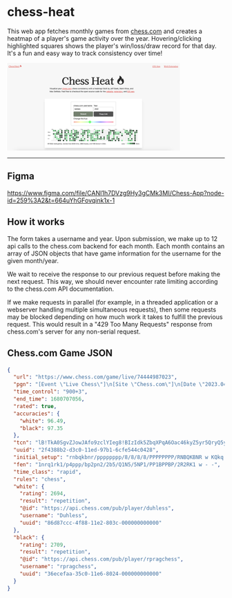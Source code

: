 # chess-heat

This web app fetches monthly games from <a href="https://chess.com">chess.com</a> and creates a heatmap of a player's game activity over the year. Hovering/clicking highlighted squares shows the player's win/loss/draw record for that day. It's a fun and easy way to track consistency over time!

<img src="./static/screenshot.png" width="400px"/>

---

## Figma

https://www.figma.com/file/CANI1h7DVzg9Hy3gCMk3MI/Chess-App?node-id=259%3A2&t=664uYhGFovqink1x-1

## How it works

The form takes a username and year. Upon submission, we make up to 12 api calls to the chess.com backend for each month. Each month contains an array of JSON objects that have game information for the username for the given month/year.

We wait to receive the response to our previous request before making the next request. This way, we should never encounter rate limiting according to the chess.com API documentation.

If we make requests in parallel (for example, in a threaded application or a webserver handling multiple simultaneous requests), then some requests may be blocked depending on how much work it takes to fulfill the previous request. This would result in a "429 Too Many Requests" response from chess.com's server for any non-serial request.

## Chess.com Game JSON

```json
{
  "url": "https://www.chess.com/game/live/74444987023",
  "pgn": "[Event \"Live Chess\"]\n[Site \"Chess.com\"]\n[Date \"2023.04.05\"]\n[Round \"-\"]\n[White \"Duhless\"]\n[Black \"rpragchess\"]\n[Result \"1/2-1/2\"]\n[CurrentPosition \"1nrq1rk1/p4ppp/bp2pn2/2b5/Q1N5/5NP1/PP1BPPBP/2R2RK1 w - -\"]\n[Timezone \"UTC\"]\n[ECO \"D30\"]\n[ECOUrl \"https://www.chess.com/openings/Queens-Gambit-Declined-3.Nf3-Nf6\"]\n[UTCDate \"2023.04.05\"]\n[UTCTime \"14:43:11\"]\n[WhiteElo \"2694\"]\n[BlackElo \"2709\"]\n[TimeControl \"900+3\"]\n[Termination \"Game drawn by repetition\"]\n[StartTime \"14:43:11\"]\n[EndDate \"2023.04.05\"]\n[EndTime \"15:04:16\"]\n[Link \"https://www.chess.com/game/live/74444987023\"]\n\n1. d4 {[%clk 0:15:00.7]} 1... Nf6 {[%clk 0:15:01.8]} 2. c4 {[%clk 0:14:53.4]} 2... e6 {[%clk 0:15:03.8]} 3. Nf3 {[%clk 0:14:54.1]} 3... d5 {[%clk 0:15:05.6]} 4. g3 {[%clk 0:14:53.7]} 4... dxc4 {[%clk 0:15:04.7]} 5. Bg2 {[%clk 0:14:53.6]} 5... Bb4+ {[%clk 0:15:06.6]} 6. Bd2 {[%clk 0:14:27.2]} 6... c5 {[%clk 0:15:06.7]} 7. O-O {[%clk 0:14:19.1]} 7... O-O {[%clk 0:13:22.3]} 8. dxc5 {[%clk 0:12:30.2]} 8... Bxc5 {[%clk 0:13:17.4]} 9. Qc2 {[%clk 0:12:13.8]} 9... Nbd7 {[%clk 0:13:13.3]} 10. Na3 {[%clk 0:11:35]} 10... b6 {[%clk 0:11:04.5]} 11. Nxc4 {[%clk 0:09:18.7]} 11... Ba6 {[%clk 0:09:56]} 12. Rac1 {[%clk 0:07:48]} 12... Rc8 {[%clk 0:09:14.2]} 13. Qa4 {[%clk 0:07:28.3]} 13... Nb8 {[%clk 0:08:43.1]} 14. Qb3 {[%clk 0:07:28]} 14... Nc6 {[%clk 0:08:25.2]} 15. Qa4 {[%clk 0:06:43.1]} 15... Nb8 {[%clk 0:07:17.1]} 16. Qb3 {[%clk 0:06:43.5]} 16... Nc6 {[%clk 0:05:06.8]} 17. Qa4 {[%clk 0:05:40.4]} 17... Nb8 {[%clk 0:05:05.5]} 1/2-1/2\n",
  "time_control": "900+3",
  "end_time": 1680707056,
  "rated": true,
  "accuracies": {
    "white": 96.49,
    "black": 97.35
  },
  "tcn": "lB!TkA0SgvZJowJAfo9zclYIeg8!BIzIdk5ZbqXPqA6Oac46kyZ5yr5QryQ5yr5QryQ5",
  "uuid": "2f4388b2-d3c0-11ed-97b1-6cfe544c0428",
  "initial_setup": "rnbqkbnr/pppppppp/8/8/8/8/PPPPPPPP/RNBQKBNR w KQkq - 0 1",
  "fen": "1nrq1rk1/p4ppp/bp2pn2/2b5/Q1N5/5NP1/PP1BPPBP/2R2RK1 w - -",
  "time_class": "rapid",
  "rules": "chess",
  "white": {
    "rating": 2694,
    "result": "repetition",
    "@id": "https://api.chess.com/pub/player/duhless",
    "username": "Duhless",
    "uuid": "86d87ccc-4f88-11e2-803c-000000000000"
  },
  "black": {
    "rating": 2709,
    "result": "repetition",
    "@id": "https://api.chess.com/pub/player/rpragchess",
    "username": "rpragchess",
    "uuid": "36ecefaa-35c0-11e6-8024-000000000000"
  }
}
```
